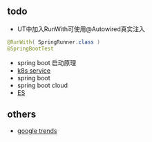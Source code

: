 ## todo

+ UT中加入RunWith可使用@Autowired真实注入
```java
@RunWith( SpringRunner.class )
@SpringBootTest
```
+ spring boot 启动原理
+ [k8s service](https://kubernetes.io/zh/docs/concepts/services-networking/)
+ spring boot
+ spring boot cloud
+ [ES](https://www.elastic.co/guide/en/elasticsearch/reference/5.6/dynamic-field-mapping.html#dynamic-field-mapping)




## others
+ [google trends](https://www.google.com/trends/)
